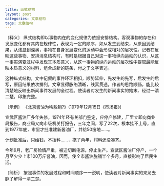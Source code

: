 ```yaml
---
title: 纵式结构
layout: post
categories: 文章结构
tags: 文章结构
---
```


〔释义〕 纵式结构即以事物内在的变化规律为依据安排结构。客观事物的存在和发展变化都有其内在规律性，表现为一定的顺序，如从发生到结束，从原因到结果，从浅显到深奥，事物在自身发展变化的运动中会形成相对的层次性。记者在反映这些事物、安排消息结构时，有时是根据自己对这一事物纵向运动的认识，从这一事实演变过程中发现其本质意义，从这一事物的纵向运动的层次性中提取最能反映本质意义的材料，组合成新的链条，付之于文字表述。

这种纵式结构，文中记叙的事件环环相扣，顺势延伸，先发生的先写，后发生的后写，原因结果依次排列，文章显得脉络清晰，线索贯通。作者的思路顺畅，能比较清楚地反映出新闻事件发展的全过程。使读者对发生的新闻事实的始末、经过一清二楚，印象完整。

〔示例〕 《北京酱油为啥脱销?》(1979年12月15日《市场报》)

宣武区酱油厂多年失修。1974年经有关部门鉴定，应停产修建，厂里立即向商业局报告，商业局又向市级机关打报告，三年之间，写了22次，根本挂不上号，直到1977年底，市里才批准建新酱油厂，并给50亩地……。

计划批准后，只给钱，不拨料……，拖了两年，材料还没凑齐。

今年9月，老厂房险情严重，被迫切断电源，停止生产。宣武区酱油厂停产，一个月至少少上市100万斤酱油，因而，使全市酱油脱销半个多月，直接影响了居民生活。

〔简析〕 按照事件的发展过程和时间顺序一一说明，使读者对新闻事实的来龙去脉了解得一清二楚。 